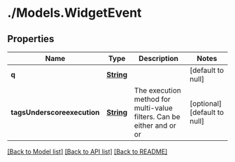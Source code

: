 # ./Models.WidgetEvent
## Properties

Name | Type | Description | Notes
------------ | ------------- | ------------- | -------------
**q** | [**String**][1] |  | [default to null]
**tagsUnderscoreexecution** | [**String**][1] | The execution method for multi-value filters. Can be either and or or | [optional] [default to null]

[[Back to Model list]][2] [[Back to API list]][3] [[Back to README]][4]

[1]: string.md
[2]: ../README.md#documentation-for-models
[3]: ../README.md#documentation-for-api-endpoints
[4]: ../README.md
